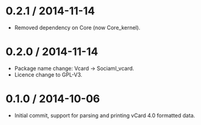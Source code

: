 0.2.1 / 2014-11-14
==================

  * Removed dependency on Core (now Core_kernel).

0.2.0 / 2014-11-14
==================

  * Package name change: Vcard -> Sociaml_vcard.
  * Licence change to GPL-V3.

0.1.0 / 2014-10-06
==================

  * Initial commit, support for parsing and printing vCard 4.0 formatted data.